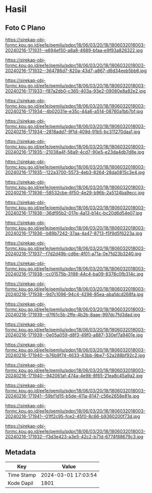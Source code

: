 # Hasil

## Foto C Plano

https://sirekap-obj-formc.kpu.go.id/ee1e/pemilu/pdpr/18/06/03/20/18/1806032018003-20240216-171931--e694ef50-a8a8-4689-bfaa-e9f93a826322.jpg

https://sirekap-obj-formc.kpu.go.id/ee1e/pemilu/pdpr/18/06/03/20/18/1806032018003-20240216-171932--364786d7-820a-43d7-a867-d6d34eeb5bb6.jpg

https://sirekap-obj-formc.kpu.go.id/ee1e/pemilu/pdpr/18/06/03/20/18/1806032018003-20240216-171933--f87a2db0-c365-403a-93e2-09080e8a82e2.jpg

https://sirekap-obj-formc.kpu.go.id/ee1e/pemilu/pdpr/18/06/03/20/18/1806032018003-20240216-171934--4b02031e-e35c-44a6-a514-08760a1bb7bf.jpg

https://sirekap-obj-formc.kpu.go.id/ee1e/pemilu/pdpr/18/06/03/20/18/1806032018003-20240216-171934--2818add7-9f1d-409d-91b5-bc311270daa1.jpg

https://sirekap-obj-formc.kpu.go.id/ee1e/pemilu/pdpr/18/06/03/20/18/1806032018003-20240216-171935--21038a4f-58a9-4cd7-90e5-e23da4db7d8e.jpg

https://sirekap-obj-formc.kpu.go.id/ee1e/pemilu/pdpr/18/06/03/20/18/1806032018003-20240216-171935--122a3700-5573-4eb3-8264-28da0815c3e4.jpg

https://sirekap-obj-formc.kpu.go.id/ee1e/pemilu/pdpr/18/06/03/20/18/1806032018003-20240216-171936--58532cbe-6f50-4e29-b96b-2a5124ba9ecc.jpg

https://sirekap-obj-formc.kpu.go.id/ee1e/pemilu/pdpr/18/06/03/20/18/1806032018003-20240216-171936--36df95b2-017e-4a13-b14c-bc20d6d54e07.jpg

https://sirekap-obj-formc.kpu.go.id/ee1e/pemilu/pdpr/18/06/03/20/18/1806032018003-20240216-171936--b89b7242-37aa-4a47-8713-f5f9d5f6223a.jpg

https://sirekap-obj-formc.kpu.go.id/ee1e/pemilu/pdpr/18/06/03/20/18/1806032018003-20240216-171937--f7d2d49b-cd6e-4f01-a71a-0e7fd23b3240.jpg

https://sirekap-obj-formc.kpu.go.id/ee1e/pemilu/pdpr/18/06/03/20/18/1806032018003-20240216-171938--cc01575b-3198-44c4-ba09-8378c0fb314c.jpg

https://sirekap-obj-formc.kpu.go.id/ee1e/pemilu/pdpr/18/06/03/20/18/1806032018003-20240216-171938--9d7c1096-94c4-4296-85ea-aba1dcd268fa.jpg

https://sirekap-obj-formc.kpu.go.id/ee1e/pemilu/pdpr/18/06/03/20/18/1806032018003-20240216-171939--d7f61c5b-2ffe-4b2b-8aae-997dc7fd3dad.jpg

https://sirekap-obj-formc.kpu.go.id/ee1e/pemilu/pdpr/18/06/03/20/18/1806032018003-20240216-171939--0e05a059-d8f3-49f0-a887-330ef7a9401e.jpg

https://sirekap-obj-formc.kpu.go.id/ee1e/pemilu/pdpr/18/06/03/20/18/1806032018003-20240216-171940--b76b9f74-4633-43bb-9be7-52a288bf92c2.jpg

https://sirekap-obj-formc.kpu.go.id/ee1e/pemilu/pdpr/18/06/03/20/18/1806032018003-20240216-171940--942061af-474a-4e98-8f65-21ea8c45a9a2.jpg

https://sirekap-obj-formc.kpu.go.id/ee1e/pemilu/pdpr/18/06/03/20/18/1806032018003-20240216-171941--59bf1d15-b5de-411a-8147-c56e2658e81e.jpg

https://sirekap-obj-formc.kpu.go.id/ee1e/pemilu/pdpr/18/06/03/20/18/1806032018003-20240216-171941--01ff2c95-fce2-45f0-8c66-b9360200f73d.jpg

https://sirekap-obj-formc.kpu.go.id/ee1e/pemilu/pdpr/18/06/03/20/18/1806032018003-20240216-171932--f3d3e423-a3e5-42c2-b71d-6774f88679c3.jpg


## Metadata

| Key        | Value               |
| ---------- | ------------------- |
| Time Stamp | 2024-03-01 17:03:54 |
| Kode Dapil | 1801                |



